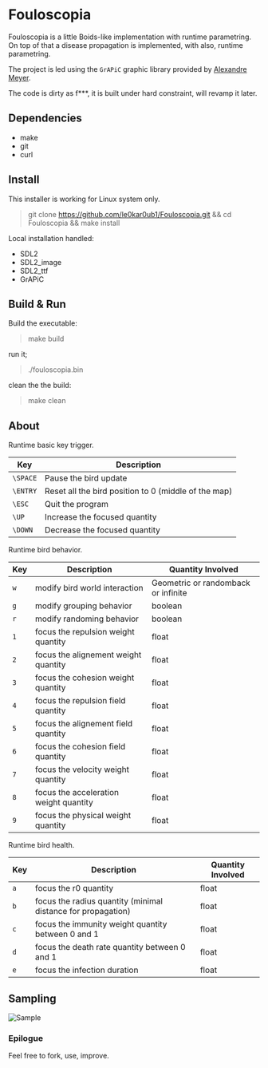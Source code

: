 # Fouloscopia

Fouloscopia is a little Boids-like implementation with runtime parametring. On top of that a disease propagation is implemented, with also, runtime parametring.

The project is led using the `GrAPiC` graphic library provided by [Alexandre Meyer](https://perso.liris.cnrs.fr/alexandre.meyer/grapic/html/index.html).

The code is dirty as f***, it is built under hard constraint, will revamp it later.

## Dependencies

* make
* git
* curl

## Install

This installer is working for Linux system only.

> git clone https://github.com/le0kar0ub1/Fouloscopia.git && cd Fouloscopia && make install

Local installation handled:
  * SDL2
  * SDL2_image
  * SDL2_ttf
  * GrAPiC

## Build & Run

Build the executable:

> make build

run it;

> ./fouloscopia.bin

clean the the build:

> make clean

## About

Runtime basic key trigger.

 Key     | Description
---------|------------------------------------------
`\SPACE` | Pause the bird update
`\ENTRY` | Reset all the bird position to 0 (middle of the map)
`\ESC`   | Quit the program
`\UP`    | Increase the focused quantity
`\DOWN`  | Decrease the focused quantity


Runtime bird behavior.

 Key     | Description                              | Quantity Involved
---------|------------------------------------------|---------------------
`w`      | modify bird world interaction            | Geometric or randomback or infinite
`g`      | modify grouping behavior                 | boolean
`r`      | modify randoming behavior                | boolean
`1`      | focus the repulsion weight quantity      | float
`2`      | focus the alignement weight quantity     | float
`3`      | focus the cohesion weight quantity       | float
`4`      | focus the repulsion field quantity       | float
`5`      | focus the alignement field quantity      | float
`6`      | focus the cohesion field quantity        | float
`7`      | focus the velocity weight quantity       | float
`8`      | focus the acceleration weight quantity   | float
`9`      | focus the physical weight quantity       | float

Runtime bird health.

 Key     | Description                                                      | Quantity Involved
---------|------------------------------------------------------------------|---------------------
`a`      | focus the r0 quantity                                            | float
`b`      | focus the radius quantity (minimal distance for propagation)     | float
`c`      | focus the immunity weight quantity between 0 and 1               | float
`d`      | focus the death rate quantity between 0 and 1                    | float
`e`      | focus the infection duration                                     | float

## Sampling

![Sample](doc/sample.gif)

### Epilogue

Feel free to fork, use, improve.










